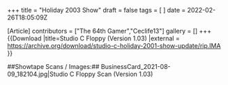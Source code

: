 +++
title = "Holiday 2003 Show"
draft = false
tags = [ ]
date = 2022-02-26T18:05:09Z

[Article]
contributors = ["The 64th Gamer","Ceclife13"]
gallery = []
+++
{{Download
|title=Studio C Floppy (Version 1.03)
|external = https://archive.org/download/studio-c-holiday-2001-show-update/rip.IMA
}}

##Showtape Scans / Images:##
<gallery>
BusinessCard_2021-08-09_182104.jpg|Studio C Floppy Scan (Version 1.03)
</gallery>